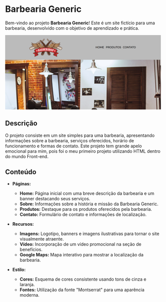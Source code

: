 # Barbearia Generic

Bem-vindo ao projeto **Barbearia Generic**! Este é um site fictício para uma barbearia, desenvolvido com o objetivo de aprendizado e prática.

![Projeto Barbearia Generic](img/Projeto.png)

## Descrição

O projeto consiste em um site simples para uma barbearia, apresentando informações sobre a barbearia, serviços oferecidos, horário de funcionamento e formas de contato.
Este projeto tem grande apelo emocional para mim, pois foi o meu primeiro projeto utilizando HTML dentro do mundo Front-end.

## Conteúdo

- **Páginas:**

  - **Home:** Página inicial com uma breve descrição da barbearia e um banner destacando seus serviços.
  - **Sobre:** Informações sobre a história e missão da Barbearia Generic.
  - **Produtos:** Destaque para os produtos oferecidos pela barbearia.
  - **Contato:** Formulário de contato e informações de localização.

- **Recursos:**

  - **Imagens:** Logotipo, banners e imagens ilustrativas para tornar o site visualmente atraente.
  - **Vídeo:** Incorporação de um vídeo promocional na seção de benefícios.
  - **Google Maps:** Mapa interativo para mostrar a localização da barbearia.

- **Estilo:**
  - **Cores:** Esquema de cores consistente usando tons de cinza e laranja.
  - **Fontes:** Utilização da fonte "Montserrat" para uma aparência moderna.



